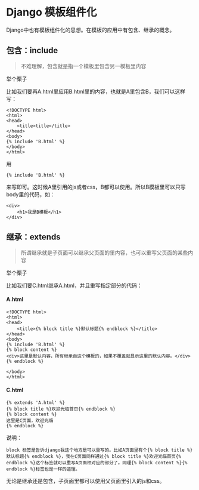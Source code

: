 # Django 模板组件化

Django中也有模板组件化的思想。在模板的应用中有包含、继承的概念。

## 包含：include

> 不难理解，包含就是指一个模板里包含另一模板里内容

举个栗子

比如我们要再A.html里应用B.html里的内容，也就是A里包含B，我们可以这样写：

```
<!DOCTYPE html>
<html>
<head>
    <title>title</title>
</head>
<body> 
{% include 'B.html' %}
</body>
</html>
```

用

```
{% include 'B.html' %}
```

来写即可。这时候A里引用的js或者css，B都可以使用。所以B模板里可以只写body里的代码，如：

```
<div>
    <h1>我是B模板</h1>
</div>
```

## 继承：extends

> 所谓继承就是子页面可以继承父页面的里内容，也可以重写父页面的某些内容

举个栗子

比如我们要C.html继承A.html，并且重写指定部分的代码：

#### A.html

```English
<!DOCTYPE html>
<html>
<head>
    <title>{% block title %}默认标题{% endblock %}</title>
</head>
<body>
{% include 'B.html' %}
{% block content %}
<div>这里是默认内容，所有继承自这个模板的，如果不覆盖就显示这里的默认内容。</div>
{% endblock %}

</body>
</html>
```

#### C.html

```
{% extends 'A.html' %}
{% block title %}欢迎光临首页{% endblock %}
{% block content %}
这里是C页面，欢迎光临
{% endblock %}
```

说明：

```
block 标签是告诉django我这个地方是可以重写的。比如A页面里有个{% block title %}默认标题{% endblock %}，我在C页面同样通过{% block title %}欢迎光临首页{% endblock %}这个标签就可以重写A页面相对应的部分了。同理{% block content %}{% endblock %}标签也是一样的道理。
```

无论是继承还是包含，子页面里都可以使用父页面里引入的js和css。

